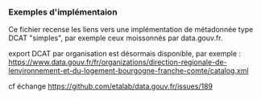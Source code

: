 <h3><a name="md-on-md">Exemples d'implémentaion</a></h3>
<p>Ce fichier recense les liens vers une implémentation de métadonnée type DCAT "simples", par exemple ceux moissonnés par data.gouv.fr.</p>


export DCAT  par organisation est désormais disponible, par exemple :
https://www.data.gouv.fr/fr/organizations/direction-regionale-de-lenvironnement-et-du-logement-bourgogne-franche-comte/catalog.xml

cf échange
https://github.com/etalab/data.gouv.fr/issues/189
